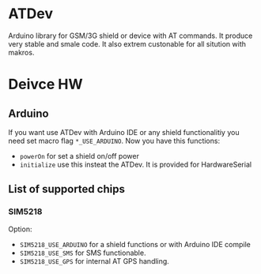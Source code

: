 # ATDev
Arduino library for GSM/3G shield or device with AT commands. It produce very stable and smale code. It also extrem custonable for all sitution with makros.

# Deivce HW

## Arduino
If you want use ATDev with Arduino IDE or any shield functionalitiy you need set macro flag `*_USE_ARDUINO`. Now you have this functions:
- `powerOn` for set a shield on/off power
- `initialize` use this insteat the ATDev. It is provided for HardwareSerial

## List of supported chips

### SIM5218
Option:
- `SIM5218_USE_ARDUINO` for a shield functions or with Arduino IDE compile
- `SIM5218_USE_SMS` for SMS functionable.
- `SIM5218_USE_GPS` for internal AT GPS handling.
